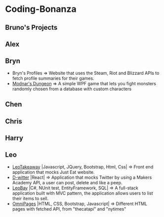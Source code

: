 # Coding-Bonanza

## Bruno's Projects

## Alex

## Bryn
- Bryn's Profiles => Website that uses the Steam, Riot and Blizzard APIs to fetch profile summaries for their games.
- [Modnar's Dungeon]("https://github.com/BrynMorley/WPF-EF_Project_-Modnar") => A simple WPF game that lets you fight monsters randomly chosen from a database with custom characters
## Chen

## Chris

## Harry

## Leo


- [LeoTakeaway](https://gracious-curran-55af5c.netlify.app/) |Javascript, JQuery, Bootstrap, Html, Css| => Front end application that mocks Just Eat website.
- [D-witter](https://adoring-jennings-65c8c1.netlify.app/) |React| => Application that mocks Twitter by using a Makers Academy API, a user can post, delete and like a peep.
- [LeoBay](https://github.com/LeoRoma/LeoBay) |C#, NUnit test, EntityFramework, SQL| => A full-stack application built with MVC pattern, the application allows users to list their items to sell.
- [OmniPages](./LeoFiles/OmniPages/Home.html) |HTML, CSS, Bootstrap, Javascript| => Different HTML pages with fetched API, from "thecatapi" and "nytimes"

